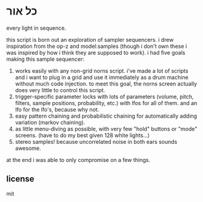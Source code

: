 # כל אור

every light in sequence.

this script is born out an exploration of sampler sequencers. i drew inspiration from the op-z and model:samples (though i don't own these i was inspired by how i think they are supposed to work). i had five goals making this sample sequencer:

1. works easily with any non-grid norns script. i've made a lot of scripts and i want to plug in a grid and use it immediately as a drum machine without much code injection. to meet this goal, the norns screen actually does very little to control this script.
2. trigger-specific parameter locks with lots of parameters (volume, pitch, filters, sample positions, probability, etc.) with lfos for all of them. and an lfo for the lfo's, because why not.
3. easy pattern chaining and probabilistic chaining for automatically adding variation (markov chaining).
4. as little menu-diving as possible, with very few "hold" buttons or "mode" screens. (have to do my best given 128 white lights...)
5. stereo samples! because uncorrelated noise in both ears sounds awesome.

at the end i was able to only compromise on a few things.

## license

mit

